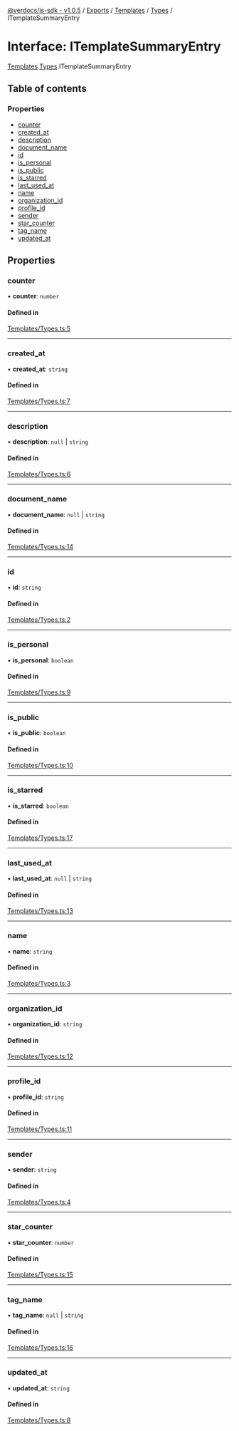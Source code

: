 [@verdocs/js-sdk - v1.0.5](../README.md) / [Exports](../modules.md) / [Templates](../modules/Templates.md) / [Types](../modules/Templates.Types.md) / ITemplateSummaryEntry

# Interface: ITemplateSummaryEntry

[Templates](../modules/Templates.md).[Types](../modules/Templates.Types.md).ITemplateSummaryEntry

## Table of contents

### Properties

- [counter](Templates.Types.ITemplateSummaryEntry.md#counter)
- [created_at](Templates.Types.ITemplateSummaryEntry.md#created_at)
- [description](Templates.Types.ITemplateSummaryEntry.md#description)
- [document_name](Templates.Types.ITemplateSummaryEntry.md#document_name)
- [id](Templates.Types.ITemplateSummaryEntry.md#id)
- [is_personal](Templates.Types.ITemplateSummaryEntry.md#is_personal)
- [is_public](Templates.Types.ITemplateSummaryEntry.md#is_public)
- [is_starred](Templates.Types.ITemplateSummaryEntry.md#is_starred)
- [last_used_at](Templates.Types.ITemplateSummaryEntry.md#last_used_at)
- [name](Templates.Types.ITemplateSummaryEntry.md#name)
- [organization_id](Templates.Types.ITemplateSummaryEntry.md#organization_id)
- [profile_id](Templates.Types.ITemplateSummaryEntry.md#profile_id)
- [sender](Templates.Types.ITemplateSummaryEntry.md#sender)
- [star_counter](Templates.Types.ITemplateSummaryEntry.md#star_counter)
- [tag_name](Templates.Types.ITemplateSummaryEntry.md#tag_name)
- [updated_at](Templates.Types.ITemplateSummaryEntry.md#updated_at)

## Properties

### counter

• **counter**: `number`

#### Defined in

[Templates/Types.ts:5](https://github.com/Verdocs/js-sdk/blob/main/src/Templates/Types.ts#L5)

___

### created\_at

• **created\_at**: `string`

#### Defined in

[Templates/Types.ts:7](https://github.com/Verdocs/js-sdk/blob/main/src/Templates/Types.ts#L7)

___

### description

• **description**: ``null`` \| `string`

#### Defined in

[Templates/Types.ts:6](https://github.com/Verdocs/js-sdk/blob/main/src/Templates/Types.ts#L6)

___

### document\_name

• **document\_name**: ``null`` \| `string`

#### Defined in

[Templates/Types.ts:14](https://github.com/Verdocs/js-sdk/blob/main/src/Templates/Types.ts#L14)

___

### id

• **id**: `string`

#### Defined in

[Templates/Types.ts:2](https://github.com/Verdocs/js-sdk/blob/main/src/Templates/Types.ts#L2)

___

### is\_personal

• **is\_personal**: `boolean`

#### Defined in

[Templates/Types.ts:9](https://github.com/Verdocs/js-sdk/blob/main/src/Templates/Types.ts#L9)

___

### is\_public

• **is\_public**: `boolean`

#### Defined in

[Templates/Types.ts:10](https://github.com/Verdocs/js-sdk/blob/main/src/Templates/Types.ts#L10)

___

### is\_starred

• **is\_starred**: `boolean`

#### Defined in

[Templates/Types.ts:17](https://github.com/Verdocs/js-sdk/blob/main/src/Templates/Types.ts#L17)

___

### last\_used\_at

• **last\_used\_at**: ``null`` \| `string`

#### Defined in

[Templates/Types.ts:13](https://github.com/Verdocs/js-sdk/blob/main/src/Templates/Types.ts#L13)

___

### name

• **name**: `string`

#### Defined in

[Templates/Types.ts:3](https://github.com/Verdocs/js-sdk/blob/main/src/Templates/Types.ts#L3)

___

### organization\_id

• **organization\_id**: `string`

#### Defined in

[Templates/Types.ts:12](https://github.com/Verdocs/js-sdk/blob/main/src/Templates/Types.ts#L12)

___

### profile\_id

• **profile\_id**: `string`

#### Defined in

[Templates/Types.ts:11](https://github.com/Verdocs/js-sdk/blob/main/src/Templates/Types.ts#L11)

___

### sender

• **sender**: `string`

#### Defined in

[Templates/Types.ts:4](https://github.com/Verdocs/js-sdk/blob/main/src/Templates/Types.ts#L4)

___

### star\_counter

• **star\_counter**: `number`

#### Defined in

[Templates/Types.ts:15](https://github.com/Verdocs/js-sdk/blob/main/src/Templates/Types.ts#L15)

___

### tag\_name

• **tag\_name**: ``null`` \| `string`

#### Defined in

[Templates/Types.ts:16](https://github.com/Verdocs/js-sdk/blob/main/src/Templates/Types.ts#L16)

___

### updated\_at

• **updated\_at**: `string`

#### Defined in

[Templates/Types.ts:8](https://github.com/Verdocs/js-sdk/blob/main/src/Templates/Types.ts#L8)
